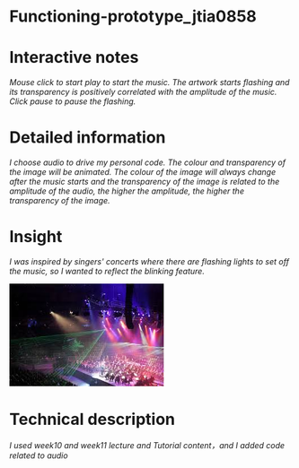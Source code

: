 # Functioning-prototype_jtia0858

# Interactive notes 
*Mouse click to start play to start the music. The artwork starts flashing and its transparency is positively correlated with the amplitude of the music. Click pause to pause the flashing.*

# Detailed information
*I choose audio to drive my personal code. The colour and transparency of the image will be animated. The colour of the image will always change after the music starts and the transparency of the image is related to the amplitude of the audio, the higher the amplitude, the higher the transparency of the image.*

# Insight
*I was inspired by singers' concerts where there are flashing lights to set off the music, so I wanted to reflect the blinking feature.*

![An image of vocal recital](image.png)

# Technical description
*I used week10 and week11 lecture and Tutorial content，and I added code related to audio*


